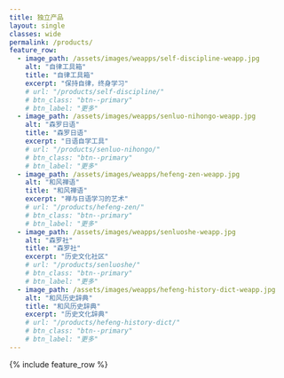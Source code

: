 ```yaml
---
title: 独立产品
layout: single
classes: wide
permalink: /products/
feature_row:
  - image_path: /assets/images/weapps/self-discipline-weapp.jpg
    alt: "自律工具箱"
    title: "自律工具箱"
    excerpt: "保持自律，终身学习"
    # url: "/products/self-discipline/"
    # btn_class: "btn--primary"
    # btn_label: "更多"
  - image_path: /assets/images/weapps/senluo-nihongo-weapp.jpg
    alt: "森罗日语"
    title: "森罗日语"
    excerpt: "日语自学工具"
    # url: "/products/senluo-nihongo/"
    # btn_class: "btn--primary"
    # btn_label: "更多"
  - image_path: /assets/images/weapps/hefeng-zen-weapp.jpg
    alt: "和风禅语"
    title: "和风禅语"
    excerpt: "禅与日语学习的艺术"
    # url: "/products/hefeng-zen/"
    # btn_class: "btn--primary"
    # btn_label: "更多"
  - image_path: /assets/images/weapps/senluoshe-weapp.jpg
    alt: "森罗社"
    title: "森罗社"
    excerpt: "历史文化社区"
    # url: "/products/senluoshe/"
    # btn_class: "btn--primary"
    # btn_label: "更多"
  - image_path: /assets/images/weapps/hefeng-history-dict-weapp.jpg
    alt: "和风历史辞典"
    title: "和风历史辞典"
    excerpt: "历史文化辞典"
    # url: "/products/hefeng-history-dict/"
    # btn_class: "btn--primary"
    # btn_label: "更多"
---
```


{% include feature_row %}
